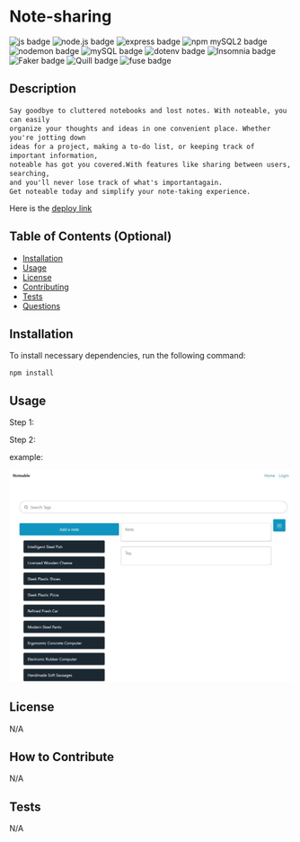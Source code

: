 # Note-sharing

![js badge](https://img.shields.io/badge/TECHOLOGY-JAVASCRIPT%20ES6-orange)
![node.js badge](https://img.shields.io/badge/TECHOLOGY-NODE.JS%20V16-success)
![express badge](https://img.shields.io/badge/TECHOLOGY-EXPRESS%20@4.18.2-success)
![npm mySQL2 badge](https://img.shields.io/badge/TECHOLOGY-MYSQL2%20@2.3.3-orange)
![nodemon badge](https://img.shields.io/badge/TECHOLOGY-NODEMON%20@2.0.20-red)
![mySQL badge](https://img.shields.io/badge/TECHOLOGY-MYSQL-blue)
![dotenv badge](https://img.shields.io/badge/TECHOLOGY-DOTENV%20@8.6.0-blue)
![Insomnia badge](https://img.shields.io/badge/TECHOLOGY-INSOMNIA-blueviolet)
![Faker badge](https://img.shields.io/badge/TECHOLOGY-FAKER-green)
![Quill badge](https://img.shields.io/badge/TECHOLOGY-QUILL-blueviolet)
![fuse badge](https://img.shields.io/badge/TECHOLOGY-FUSE%20JS-blueviolet)


## Description

    Say goodbye to cluttered notebooks and lost notes. With noteable, you can easily
    organize your thoughts and ideas in one convenient place. Whether you're jotting down 
    ideas for a project, making a to-do list, or keeping track of important information, 
    noteable has got you covered.With features like sharing between users, searching, 
    and you'll never lose track of what's importantagain. 
    Get noteable today and simplify your note-taking experience.

Here is the [deploy link]()

## Table of Contents (Optional)

- [Installation](#installation)
- [Usage](#usage)
- [License](#license)
- [Contributing](#contributing)
- [Tests](#tests)
- [Questions](#questions)

## Installation

To install necessary dependencies, run the following command: 

    npm install  

## Usage

Step 1: 



Step 2: 



example:

![example](./public/images/example.JPG)

## License

N/A

## How to Contribute

N/A

## Tests

N/A
